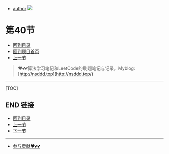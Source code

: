 + [author](https://github.com/3293172751)
<a href="https://github.com/3293172751" target="_blank"><img src="https://img.shields.io/badge/Github-xiongxinwei-inactive?style=social&logo=github"></a></p>
# 第40节
+ [回到目录](../README.md)
+ [回到项目首页](../../README.md)
+ [上一节](39.md)
> ❤️💕💕算法学习笔记和LeetCode的刷题笔记与记录。Myblog:[http://nsddd.top](http://nsddd.top/)
---
[TOC]





## END 链接
+ [回到目录](../README.md)
+ [上一节](39.md)
+ [下一节](41.md)
---
+ [参与贡献❤️💕💕](https://github.com/3293172751/Block_Chain/blob/master/Git/git-contributor.md)